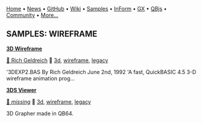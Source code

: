 [Home](https://qb64.com) • [News](../news.md) • [GitHub](https://github.com/QB64Official/qb64) • [Wiki](wiki.md) • [Samples](../samples.md) • [InForm](../inform.md) • [GX](../gx.md) • [QBjs](../qbjs.md) • [Community](../community.md) • [More...](../more.md)

## SAMPLES: WIREFRAME

**[3D Wireframe](3d-wireframe/index.md)**

[🐝 Rich Geldreich](rich-geldreich.md) 🔗 [3d](3d.md), [wireframe](wireframe.md), [legacy](legacy.md)

'3DEXP2.BAS By Rich Geldreich June 2nd, 1992 'A fast, QuickBASIC 4.5 3-D wireframe animation prog...

**[3DS Viewer](3ds-viewer/index.md)**

[🐝 *missing*](author-missing.md) 🔗 [3d](3d.md), [wireframe](wireframe.md), [legacy](legacy.md)

3D Grapher made in QB64.
